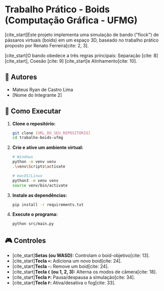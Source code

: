 # Trabalho Prático - Boids (Computação Gráfica - UFMG)

[cite_start]Este projeto implementa uma simulação de bando ("flock") de pássaros virtuais (boids) em um espaço 3D, baseado no trabalho prático proposto por Renato Ferreira[cite: 2, 3].

[cite_start]O bando obedece a três regras principais: Separação [cite: 8][cite_start], Coesão [cite: 9] [cite_start]e Alinhamento[cite: 10].

## 👥 Autores

* Mateus Ryan de Castro Lima
* [Nome do Integrante 2]

## 🚀 Como Executar

1.  **Clone o repositório:**
    ```bash
    git clone [URL_DO_SEU_REPOSITORIO]
    cd trabalho-boids-ufmg
    ```

2.  **Crie e ative um ambiente virtual:**
    ```bash
    # Windows
    python -m venv venv
    .\venv\Scripts\activate

    # macOS/Linux
    python3 -m venv venv
    source venv/bin/activate
    ```

3.  **Instale as dependências:**
    ```bash
    pip install -r requirements.txt
    ```

4.  **Execute o programa:**
    ```bash
    python src/main.py
    ```

## 🎮 Controles

* [cite_start]**Setas (ou WASD):** Controlam o boid-objetivo[cite: 13].
* [cite_start]**Tecla `+`:** Adiciona um novo boid[cite: 24].
* [cite_start]**Tecla `-`:** Remove um boid[cite: 24].
* [cite_start]**Tecla `C` (ou 1, 2, 3):** Alterna os modos de câmera[cite: 18].
* [cite_start]**Tecla `P`:** Pausa/despausa a simulação[cite: 34].
* [cite_start]**Tecla `F`:** Ativa/desativa o fog[cite: 33].